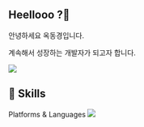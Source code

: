 ## Heellooo ?👋

안녕하세요 옥동경입니다.  

계속해서 성장하는 개발자가 되고자 합니다.


<a href="https://admireme.tistory.com/"><img src="https://img.shields.io/badge/♥️%20Tech%20Blog-FF4088?style=flat&labelColor=FF4088&logoColor=white"/></a>


## 💪 Skills
Platforms & Languages
<img src="https://img.shields.io/badge/JAVA-007396?
          style=flat&logo=Java&logoColor=white"/>
          
<!--
**dongkyoung0303/dongkyoung0303** is a ✨ _special_ ✨ repository because its `README.md` (this file) appears on your GitHub profile.

Here are some ideas to get you started:

- 🔭 I’m currently working on ...
- 🌱 I’m currently learning ...
- 👯 I’m looking to collaborate on ...
- 🤔 I’m looking for help with ...
- 💬 Ask me about ...
- 📫 How to reach me: ...
- 😄 Pronouns: ...
- ⚡ Fun fact: ...
-->
